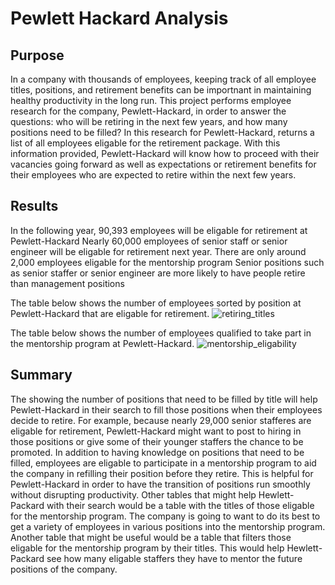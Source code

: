 # Pewlett Hackard Analysis
## Purpose 
In a company with thousands of employees, keeping track of all employee titles, positions, and retirement benefits can be importnant in maintaining healthy productivity in the long run. This project performs employee research for the company, Pewlett-Hackard, in order to answer the questions: who will be retiring in the next few years, and how many positions need to be filled? In this research for Pewlett-Hackard, returns a list of all employees eligable for the retirement package. With this information provided, Pewlett-Hackard will know how to proceed with their vacancies going forward as well as expectations or retirement benefits for their employees who are expected to retire within the next few years. 
## Results 

In the following year, 90,393 employees will be eligable for retirement at Pewlett-Hackard
Nearly 60,000 employees of senior staff or senior engineer will be eligable for retirement next year.
There are only around 2,000 employees eligable for the mentorship program
Senior positions such as senior staffer or senior engineer are more likely to have people retire than management positions 

The table below shows the number of employees sorted by position at Pewlett-Hackard that are eligable for retirement.
![retiring_titles](https://user-images.githubusercontent.com/75647359/106398877-f4710500-63da-11eb-9f13-0fadd4570a5c.png)

The table below shows the number of employees qualified to take part in the mentorship program at Pewlett-Hackard.
![mentorship_eligability](https://user-images.githubusercontent.com/75647359/106399083-3a7a9880-63dc-11eb-8c52-80a84994ece7.png)

## Summary 
The showing the number of positions that need to be filled by title will help Pewlett-Hackard in their search to fill those positions when their employees decide to retire. For example, because nearly 29,000 senior stafferes are eligable for retirement, Pewlett-Hackard might want to post to hiring in those positions or give some of their younger staffers the chance to be promoted. In addition to having knowledge on positions that need to be filled, employees are eligable to participate in a mentorship program to aid the company in refilling their position before they retire. This is helpful for Pewlett-Hackard in order to have the transition of positions run smoothly without disrupting productivity. Other tables that might help Hewlett-Packard with their search would be a table with the titles of those eligable for the mentorship program. The company is going to want to do its best to get a variety of employees in various positions into the mentorship program. Another table that might be useful would be a table that filters those eligable for the mentorship program by their titles. This would help Hewlett-Packard see how many eligable staffers they have to mentor the future positions of the company. 
